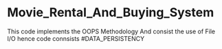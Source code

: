 # Movie_Rental_And_Buying_System
This code implements the OOPS Methodology
And consist the use of File I/O hence code connsists #DATA_PERSISTENCY
